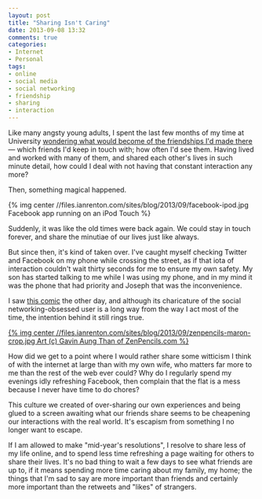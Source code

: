 ```yaml
---
layout: post
title: "Sharing Isn't Caring"
date: 2013-09-08 13:32
comments: true
categories: 
- Internet
- Personal
tags:
- online
- social media
- social networking
- friendship
- sharing
- interaction
---
```


Like many angsty young adults, I spent the last few months of my time at University [wondering what would become of the friendships I'd made there](http://blog.ianrenton.com/and-so-the-exodus-begins/) &mdash; which friends I'd keep in touch with; how often I'd see them. Having lived and worked with many of them, and shared each other's lives in such minute detail, how could I deal with not having that constant interaction any more?

Then, something magical happened.

{% img center //files.ianrenton.com/sites/blog/2013/09/facebook-ipod.jpg Facebook app running on an iPod Touch %}

Suddenly, it was like the old times were back again. We could stay in touch forever, and share the minutiae of our lives just like always.

But since then, it's kind of taken over. I've caught myself checking Twitter and Facebook on my phone while crossing the street, as if that iota of interaction couldn't wait thirty seconds for me to ensure my own safety. My son has started talking to me while I was using my phone, and in my mind it was the phone that had priority and Joseph that was the inconvenience.

I saw [this comic](http://zenpencils.com/comic/129-marc-maron-the-social-media-generation/) the other day, and although its charicature of the social networking-obsessed user is a long way from the way I act most of the time, the intention behind it still rings true.

[{% img center //files.ianrenton.com/sites/blog/2013/09/zenpencils-maron-crop.jpg Art (c) Gavin Aung Than of ZenPencils.com %}](http://zenpencils.com/comic/129-marc-maron-the-social-media-generation/)

How did we get to a point where I would rather share some witticism I think of with the internet at large than with my own wife, who matters far more to me than the rest of the web ever could? Why do I regularly spend my evenings idly refreshing Facebook, then complain that the flat is a mess because I never have time to do chores?

This culture we created of over-sharing our own experiences and being glued to a screen awaiting what our friends share seems to be cheapening our interactions with the real world. It's escapism from something I no longer want to escape.

If I am allowed to make "mid-year's resolutions", I resolve to share less of my life online, and to spend less time refreshing a page waiting for others to share their lives. It's no bad thing to wait a few days to see what friends are up to, if it means spending more time caring about my family, my home; the things that I'm sad to say are more important than friends and certainly more important than the retweets and "likes" of strangers.
